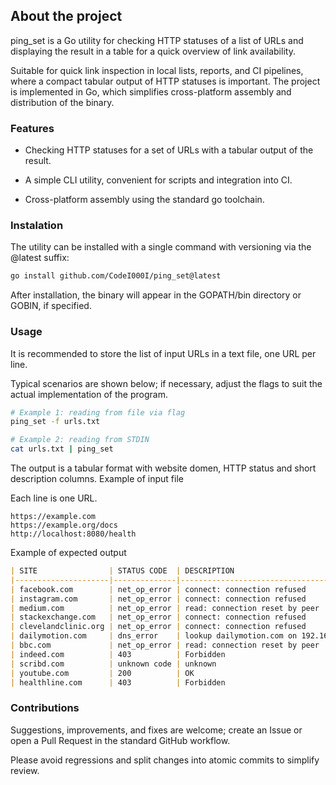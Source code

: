 ## About the project

ping_set is a Go utility for checking HTTP statuses of a list of URLs and displaying the result in a table for a quick overview of link availability.

Suitable for quick link inspection in local lists, reports, and CI pipelines, where a compact tabular output of HTTP statuses is important.
The project is implemented in Go, which simplifies cross-platform assembly and distribution of the binary.

### Features

- Checking HTTP statuses for a set of URLs with a tabular output of the result.

- A simple CLI utility, convenient for scripts and integration into CI.

- Cross-platform assembly using the standard go toolchain.

### Instalation

The utility can be installed with a single command with versioning via the @latest suffix:

```bash
go install github.com/CodeI000I/ping_set@latest
```

After installation, the binary will appear in the GOPATH/bin directory or GOBIN, if specified.

### Usage

It is recommended to store the list of input URLs in a text file, one URL per line.

Typical scenarios are shown below; if necessary, adjust the flags to suit the actual implementation of the program.

```bash
# Example 1: reading from file via flag 
ping_set -f urls.txt

# Example 2: reading from STDIN
cat urls.txt | ping_set
```

The output is a tabular format with website domen, HTTP status and short description columns.
Example of input file

Each line is one URL.

```text
https://example.com
https://example.org/docs
http://localhost:8080/health
```

Example of expected output

```markdown
| SITE                | STATUS CODE  | DESCRIPTION                                             |
|---------------------|--------------|---------------------------------------------------------|
| facebook.com        | net_op_error | connect: connection refused                             |
| instagram.com       | net_op_error | connect: connection refused                             |
| medium.com          | net_op_error | read: connection reset by peer                          |
| stackexchange.com   | net_op_error | connect: connection refused                             |
| clevelandclinic.org | net_op_error | connect: connection refused                             |
| dailymotion.com     | dns_error    | lookup dailymotion.com on 192.168.1.1:53: no such host  |
| bbc.com             | net_op_error | read: connection reset by peer                          |
| indeed.com          | 403          | Forbidden                                               |
| scribd.com          | unknown code | unknown                                                 |
| youtube.com         | 200          | OK                                                      |
| healthline.com      | 403          | Forbidden                                               |
```
### Contributions

Suggestions, improvements, and fixes are welcome; create an Issue or open a Pull Request in the standard GitHub workflow.

Please avoid regressions and split changes into atomic commits to simplify review.
